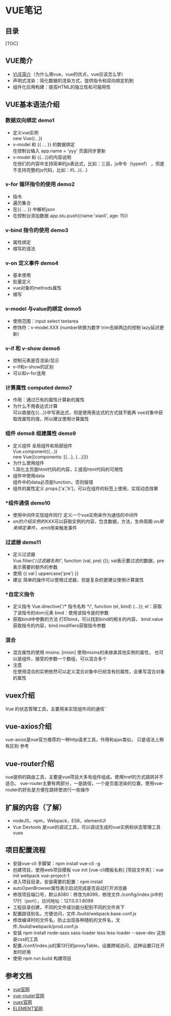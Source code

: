 # VUE笔记

## 目录  

[TOC]


## VUE简介  
* [VUE简介](https://blog.csdn.net/liang377122210/article/details/71545459)（为什么用vue，vue的优点，vue应该怎么学）
* 声明式渲染：简化数据的渲染方式，提供指令和双向绑定机制
* 组件化应用构建：提高HTML的独立性和可服用性


## VUE基本语法介绍

### 数据双向绑定 demo1

* 定义vue实例   
    new Vue({...})
* v-model 和 {{ ... }} 的数据绑定   
    在控制台输入 app.name = 'yyy' 页面同步更新
* v-model 和 {{...}}的内容说明   
    在他们的内容中支持简单的js表达式，比如：三目，js命令（typeof）
    ，但是不支持完整的js代码，比如：if(...){...}


### v-for 循环指令的使用 demo2

* 指令
* 遍历集合
* 在{{ ... }} 中解析json
* 在控制台添加数据 app.stu.push({name:'xiaoli', age: 15})

### v-bind 指令的使用 demo3

* 属性绑定
* 缩写的语法

### v-on 定义事件 demo4

* 基本使用
* 批量定义
* vue对象的methods属性
* 缩写

### v-model 与value的绑定 demo5

* 使用范围：input select textarea
* 修饰符：v-model.XXX (number转换为数字 trim去掉两边的控制 lazy延迟更新)

### v-if 和 v-show demo6

* 控制元素是否渲染/显示
* v-if和v-show的区别
* 可以和v-for连用

### 计算属性 computed demo7

* 作用：通过已有的属性计算新的属性
* 为什么不用表达式计算   
    可以直接在{{...}}中写表达式，但是使用表达式的方式就不能再
    vue对象中获取改属性的值，所以建议使用计算属性

### 组件 demo8 组建属性 demo9

* 定义组件 全局组件和局部组件   
    Vue.component({...})  
    new Vue({components: [{...}, {...}]})
* 为什么使用组件  
    1.简化主页面html代码的内容，2.提高html代码的可用性
* 组件中使用data   
    组件中的data必须是function，否则报错
* 组件的属性定义
    props:['a','b']，可以在组件的标签上使用，实现动态效果

### *组件通信 demo10

* 使用中间件实现组件同行
    定义一个vue实例来作为通信的中间件
* $on的介绍   
    实例的$XXX可以获取实例的内容，包含数据，方法，生命周期
    $on用来绑定事件，$.emit用来触发事件

### 过滤器 demo11

* 定义过滤器   
    Vue.filter('/*过滤器名称*/', function (val, pre) {});
    val表示要过滤的数据，pre表示需要的额外的参数
* 使用
    {{ val | uppercase('pre') }}
* 建议
    简单的操作可以使用过滤器，但是复杂的更建议使用计算属性
    
### *自定义指令

* 定义指令
    Vue.directive('/* 指令名称 */', function (el, bind) {...});
    el：获取了该指令的dom元素
    bind：使用该指令是的参数
* 获取bind中参数的方法
    打印bind，可以找到bind的相关的内容，
    bind.value获取指令的内容，bind.modifiers获取指令参数
    
### 混合

* 混合属性的使用
    mixins: [mixin] 使用mixins的来继承其他实例的属性，
    也可以是组件，接受的参数一个数组，可以混合多个
* 注意   
    在使用混合的实例依然可以定义混合对象中已经含有的属性，会重写混合对象的属性
    
## vuex介绍
Vue 的状态管理工具，主要用来实现组件间的通信``


## vue-axios介绍  
vue-axios是vue官方推荐的一种http请求工具，作用和ajax类似，
只是语法上稍有区别
参考


## vue-router介绍
vue提供的路由工具，主要是vue项目大多有组件组成，使用href的方式跳转并不适合。
vue-router主要有两部分，一是路径，一个是页面渲染的位置，使用vue-router的好处是方便在跳转使进行一些操作


## 扩展的内容（了解）
* nodeJS，npm，Webpack，ES6，elementUI
* Vue Devtools 是vue的调试工具，可以调试生成的vue实例和状态管理工具vuex 

## 项目配置流程

* 安装vue-cli 手脚架：npm install vue-cli -g
* 创建项目，使用web项目模板 vue init \[vue-cli模板名称] \[项目文件夹]：vue init webpack vue-project-1
* 进入项目目录，安装需要的配置：npm install
* autoOpenBrowser属性表示启动完成是否自动打开浏览器
* 修改项目端口号，默认8080：修改为8099，修改文件./config/index.js中的17行（port），访问地址：127.0.0.1:8099
* 工程目录创建，不同的文件或功能分配到不同的文件夹下
* 配置路径别名，方便访问，文件./build/webpack.base.conf.js
* 修改编译时的文件名，防止出现各种随机的文件名，文件./bulid/webpack/prod.conf.js
* 安装 npm install node-sass sass-loader less less-loader --save-dev 这些是css的工具
* 配置./conf/index.js的第13行的proxyTable，设置跨域访问，这种设置只在开发时好用
* 使用 npm run build 构建项目 


## 参考文档
* [vue官网](https://cn.vuejs.org/v2/api/)
* [vue-router官网](https://router.vuejs.org/zh/)
* [vuex官网](https://vuex.vuejs.org/zh/)
* [ELEMENT官网](http://element.eleme.io/#/zh-CN/component/installation)


       
